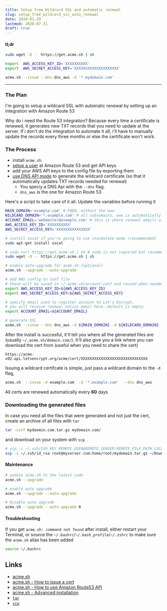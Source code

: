 ```yaml
---
title: Setup free Wildcard SSL and automatic renewal
slug: setup_free_wildcard_ssl_auto_renewal
date: 2020-01-29
lastmod: 2020-07-31
draft: true
---
```


#### tl;dr

```bash
sudo wget -O -  https://get.acme.sh | sh

export  AWS_ACCESS_KEY_ID='XXXXXXXXXX'
export  AWS_SECRET_ACCESS_KEY='XXXXXXXXXXXXXXXXXXXX'

acme.sh --issue --dns dns_aws -d '*.mydomain.com'
```

---

### The Plan

I'm going to setup a wildcard SSL with automatic renewal by setting up an integration with Amazon Route 53

Why do i need the Route 53 integration? Because every time a certificate is renewed, it generates new TXT records that you need to update at the server. If i don't do the integration to automate it all, i'll have to manually update the records every three months or else the certificate won't work.

### The Process

- install `acme.sh`
- [setup a user](https://github.com/acmesh-official/acme.sh/wiki/How-to-use-Amazon-Route53-API) at Amazon Route 53 and get API keys
- add your AWS API keys to the config file by exporting them
- [use DNS API mode](https://github.com/acmesh-official/acme.sh/wiki/dnsapi#10-use-amazon-route53-domain-api) to generate the wildcard certificate (so that it automatically updates TXT records needed for renewal)
  - You speciy a DNS Api with the `--dns` flag.
  - `dns_aws` is the one for Amazon Route 53

Here's a script to take care of it all. Update the variables before running it

```bash
MAIN_DOMAIN='example.com' # FQDN, without the www
WILDCARD_DOMAIN='*.example.com' # all subsomains, www is automatically included
ACCOUNT_EMAIL='webmaster@example.com' # this is where renewal emails will be sent
AWS_ACCESS_KEY_ID='XXXXXXXXXX'
AWS_SECRET_ACCESS_KEY='XXXXXXXXXXXXXXX'

# install socat if you're going to use standalone mode (recommended)
sudo apt-get install socat

# sudo curl https://get.acme.sh | sh # sudo is not required but recommended
sudo wget -O -  https://get.acme.sh | sh

# enable auto-upgrade for acme.sh (optional)
acme.sh --upgrade --auto-upgrade

# add AWS config to conf file
# these will be saved in ~/.acme.sh/account.conf and reused when needed
export AWS_ACCESS_KEY_ID=${AWS_ACCESS_KEY_ID}
export AWS_SECRET_ACCESS_KEY=${AWS_SECRET_ACCESS_KEY}

# specify email used to register account to Let's Encrypt,
# you will receive renewal notice email here. Default is empty.
export ACCOUNT_EMAIL=${ACCOUNT_EMAIL}

# generate SSL
acme.sh --issue --dns dns_aws -d ${MAIN_DOMAIN} -d ${WILDCARD_DOMAIN}
```

After the install is succesful, it'll tell you where all the generated files are (usually `~/.acme.sh/domain.com/`). It'll also give you a link where you can download the cert from (useful when you need to share the cert)

```
https://acme-v02.api.letsencrypt.org/acme/cert/XXXXXXXXXXXXXXXXXXXXXXXXXXXXXX
```

Issuing a wildcard certifcate is simple, just pass a wildcard domain to the `-d` flag,

```bash
acme.sh  --issue -d example.com  -d '*.example.com'  --dns dns_aws
```

All certs are renewed automatically every **60** days

### Downloading the generated files

In case you need all the files that were generated and not just the cert, create an archive of all files with `tar`

```bash
tar -czvf mydaomin.com.tar.gz mydomain.com/
```

and download on your system with `scp`

```bash
# scp -i ~/.ssh/SSH_KEY REMOTE_USER@REMOTE_SERVER:REMOTE_FILE_PATH LOCAL_SAVE_LOCATION
scp -i ~/.ssh/id_rsa root@myserver.com:home/root/mydomain.tar.gz ~/Downloads
```

#### Maintenance

```bash
# update acme.sh to the latest code
acme.sh --upgrade

# enable auto upgrade
acme.sh --upgrade --auto-upgrade

# Disable auto upgrade
acme.sh --upgrade --auto-upgrade 0
```

#### Troubleshooting

If you get `acme.sh: command not found` after install, either restart your Terminal, or source the `~/.bashrc`/`~/.bash_profile`/`~/.zshrc` to make sure the `acme.sh` alias has been added

```bash
source ~/.bashrc
```

## Links

- [acme.sh](https://github.com/acmesh-official/acme.sh)
- [acme.sh - How to issue a cert](https://github.com/acmesh-official/acme.sh/wiki/How-to-issue-a-cert)
- [acme.sh - How to use Amazon Route53 API](https://github.com/acmesh-official/acme.sh/wiki/How-to-use-Amazon-Route53-API)
- [acme.sh - Advanced installation](https://github.com/acmesh-official/acme.sh/wiki/How-to-install#4-advanced-installation)
- [`tar`](https://notes.aamnah.com/commands/tar-compressed-archives/)
- [`scp`](https://notes.aamnah.com/commands/scp-secure-copy/)
